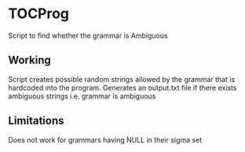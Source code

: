 # TOCProg
Script to find whether the grammar is Ambiguous
## Working
Script creates possible random strings allowed by the grammar that is hardcoded into the program.
Generates an output.txt file if there exists ambiguous strings i.e. grammar is ambiguous
## Limitations
Does not work for grammars having NULL in their sigma set
